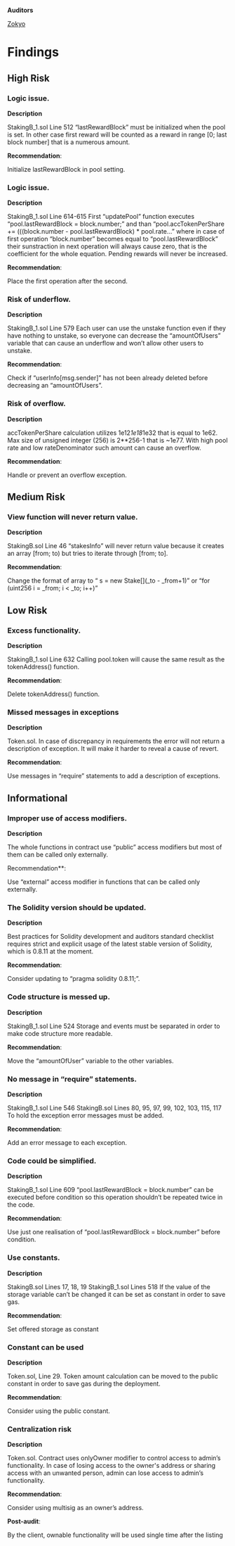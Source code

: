 **Auditors**

[Zokyo](https://x.com/zokyo_io)

# Findings

## High Risk

### Logic issue.

**Description**

StakingB_1.sol Line 512
“lastRewardBlock” must be initialized when the pool is set. In other case first reward will be
counted as a reward in range [0; last block number] that is a numerous amount.

**Recommendation**:

Initialize lastRewardBlock in pool setting.

### Logic issue.

**Description**

StakingB_1.sol Line 614-615
First “updatePool” function executes “pool.lastRewardBlock = block.number;” and than
“pool.accTokenPerShare += (((block.number - pool.lastRewardBlock) * pool.rate...” where in
case of first operation “block.number” becomes equal to “pool.lastRewardBlock” their
sunstraction in next operation will always cause zero, that is the coefficient for the whole
equation. Pending rewards will never be increased.

**Recommendation**:

Place the first operation after the second.

### Risk of underflow.

**Description**


StakingB_1.sol Line 579
Each user can use the unstake function even if they have nothing to unstake, so everyone can
decrease the “amountOfUsers” variable that can cause an underflow and won’t allow other
users to unstake.

**Recommendation**:

Check if “userInfo[msg.sender]” has not been already deleted before decreasing an
“amountOfUsers”.

### Risk of overflow.

**Description**

accTokenPerShare calculation utilizes 1e12*1e18*1e32 that is equal to 1e62. Max size of
unsigned integer (256) is 2**256-1 that is ~1e77. With high pool rate and low
rateDenominator such amount can cause an overflow.

**Recommendation**:

Handle or prevent an overflow exception.

## Medium Risk

### View function will never return value.

**Description**

StakingB.sol Line 46
“stakesInfo” will never return value because it creates an array [from; to) but tries to iterate
through [from; to].

**Recommendation**:

Change the format of array to
“ s = new Stake[](_to - _from+1)” or
“for (uint256 i = _from; i < _to; i++)”

## Low Risk

### Excess functionality.

**Description**

StakingB_1.sol Line 632
Calling pool.token will cause the same result as the tokenAddress() function.

**Recommendation**:

Delete tokenAddress() function.

### Missed messages in exceptions

**Description**

Token.sol. In case of discrepancy in requirements the error will not return a description of
exception. It will make it harder to reveal a cause of revert.

**Recommendation**:

Use messages in “require” statements to add a description of exceptions.

## Informational

### Improper use of access modifiers.

**Description**

The whole functions in contract use “public” access modifiers but most of them can be called
only externally.

Recommendation**:

Use “external” access modifier in functions that can be called only externally.

### The Solidity version should be updated.

**Description**

Best practices for Solidity development and auditors standard checklist requires strict and
explicit usage of the latest stable version of Solidity, which is 0.8.11 at the moment.

**Recommendation**:

Consider updating to “pragma solidity 0.8.11;”.

### Code structure is messed up.

**Description**

StakingB_1.sol Line 524
Storage and events must be separated in order to make code structure more readable.

**Recommendation**:

Move the “amountOfUser” variable to the other variables.

### No message in “require” statements.

**Description**

StakingB_1.sol Line 546
StakingB.sol Lines 80, 95, 97, 99, 102, 103, 115, 117
To hold the exception error messages must be added.

**Recommendation**:

Add an error message to each exception.

### Code could be simplified.

**Description**

StakingB_1.sol Line 609
“pool.lastRewardBlock = block.number” can be executed before condition so this operation
shouldn’t be repeated twice in the code.

**Recommendation**:

Use just one realisation of “pool.lastRewardBlock = block.number” before condition.

### Use constants.

**Description**

StakingB.sol Lines 17, 18, 19
StakingB_1.sol Lines 518
If the value of the storage variable can’t be changed it can be set as constant in order to save
gas.

**Recommendation**:

Set offered storage as constant

### Constant can be used

**Description**

Token.sol, Line 29. Token amount calculation can be moved to the public constant in order to
save gas during the deployment.

**Recommendation**:

Consider using the public constant.

### Centralization risk

**Description**

Token.sol. Contract uses onlyOwner modifier to control access to admin’s functionality. In case
of losing access to the owner's address or sharing access with an unwanted person, admin
can lose access to admin’s functionality.

**Recommendation**:

Consider using multisig as an owner’s address.

**Post-audit**:

By the client, ownable functionality will be used single time after the listing

